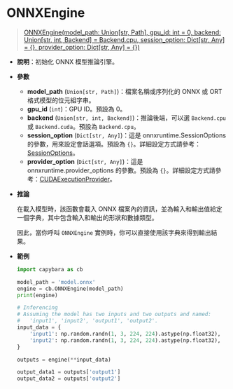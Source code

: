 # ONNXEngine

> [ONNXEngine(model_path: Union[str, Path], gpu_id: int = 0, backend: Union[str, int, Backend] = Backend.cpu, session_option: Dict[str, Any] = {}, provider_option: Dict[str, Any] = {})](https://github.com/DocsaidLab/Capybara/blob/975d62fba4f76db59e715c220f7a2af5ad8d050e/capybara/onnxengine/engine.py#L18)

- **說明**：初始化 ONNX 模型推論引擎。

- **參數**

  - **model_path** (`Union[str, Path]`)：檔案名稱或序列化的 ONNX 或 ORT 格式模型的位元組字串。
  - **gpu_id** (`int`)：GPU ID。預設為 0。
  - **backend** (`Union[str, int, Backend]`)：推論後端，可以選 `Backend.cpu` 或 `Backend.cuda`。預設為 `Backend.cpu`。
  - **session_option** (`Dict[str, Any]`)：這是 onnxruntime.SessionOptions 的參數，用來設定會話選項。預設為 `{}`。詳細設定方式請參考：[SessionOptions](https://onnxruntime.ai/docs/api/python/api_summary.html#onnxruntime.SessionOptions)。
  - **provider_option** (`Dict[str, Any]`)：這是 onnxruntime.provider_options 的參數。預設為 `{}`。詳細設定方式請參考：[CUDAExecutionProvider](https://onnxruntime.ai/docs/execution-providers/CUDA-ExecutionProvider.html#configuration-options)。

- **推論**

  在載入模型時，該函數會載入 ONNX 檔案內的資訊，並為輸入和輸出值給定一個字典，其中包含輸入和輸出的形狀和數據類型。

  因此，當你呼叫 `ONNXEngine` 實例時，你可以直接使用該字典來得到輸出結果。

- **範例**

  ```python
  import capybara as cb

  model_path = 'model.onnx'
  engine = cb.ONNXEngine(model_path)
  print(engine)

  # Inferencing
  # Assuming the model has two inputs and two outputs and named:
  #   'input1', 'input2', 'output1', 'output2'.
  input_data = {
      'input1': np.random.randn(1, 3, 224, 224).astype(np.float32),
      'input2': np.random.randn(1, 3, 224, 224).astype(np.float32),
  }

  outputs = engine(**input_data)

  output_data1 = outputs['output1']
  output_data2 = outputs['output2']
  ```
